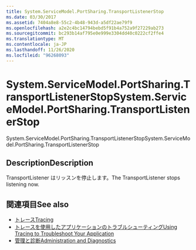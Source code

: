 ```yaml
---
title: System.ServiceModel.PortSharing.TransportListenerStop
ms.date: 03/30/2017
ms.assetid: 7404a8e8-55c2-4b48-943d-a5df22ae79f9
ms.openlocfilehash: a2e2c4bc14794bebd5f91b4a752a9f27229ab273
ms.sourcegitcommit: bc293b14af795e0e999e3304dd40c0222cf2ffe4
ms.translationtype: MT
ms.contentlocale: ja-JP
ms.lasthandoff: 11/26/2020
ms.locfileid: "96268093"
---
```

# <a name="systemservicemodelportsharingtransportlistenerstop"></a><span data-ttu-id="93812-102">System.ServiceModel.PortSharing.TransportListenerStop</span><span class="sxs-lookup"><span data-stu-id="93812-102">System.ServiceModel.PortSharing.TransportListenerStop</span></span>

<span data-ttu-id="93812-103">System.ServiceModel.PortSharing.TransportListenerStop</span><span class="sxs-lookup"><span data-stu-id="93812-103">System.ServiceModel.PortSharing.TransportListenerStop</span></span>  
  
## <a name="description"></a><span data-ttu-id="93812-104">Description</span><span class="sxs-lookup"><span data-stu-id="93812-104">Description</span></span>  

 <span data-ttu-id="93812-105">TransportListener はリッスンを停止します。</span><span class="sxs-lookup"><span data-stu-id="93812-105">The TransportListener stops listening now.</span></span>  
  
## <a name="see-also"></a><span data-ttu-id="93812-106">関連項目</span><span class="sxs-lookup"><span data-stu-id="93812-106">See also</span></span>

- [<span data-ttu-id="93812-107">トレース</span><span class="sxs-lookup"><span data-stu-id="93812-107">Tracing</span></span>](index.md)
- [<span data-ttu-id="93812-108">トレースを使用したアプリケーションのトラブルシューティング</span><span class="sxs-lookup"><span data-stu-id="93812-108">Using Tracing to Troubleshoot Your Application</span></span>](using-tracing-to-troubleshoot-your-application.md)
- [<span data-ttu-id="93812-109">管理と診断</span><span class="sxs-lookup"><span data-stu-id="93812-109">Administration and Diagnostics</span></span>](../index.md)
